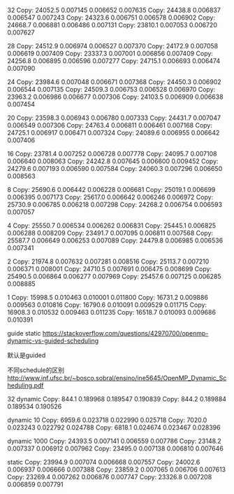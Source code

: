 32
Copy:           24052.5     0.007145     0.006652     0.007635
Copy:           24438.8     0.006837     0.006547     0.007243
Copy:           24323.6     0.006751     0.006578     0.006902
Copy:           24668.7     0.006881     0.006486     0.007131
Copy:           23810.1     0.007053     0.006720     0.007627

28
Copy:           24512.9     0.006974     0.006527     0.007370
Copy:           24172.9     0.007058     0.006619     0.007409
Copy:           23337.3     0.007001     0.006856     0.007409
Copy:           24256.8     0.006895     0.006596     0.007277
Copy:           24715.1     0.006693     0.006474     0.007090

24
Copy:           23984.6     0.007048     0.006671     0.007368
Copy:           24450.3     0.006902     0.006544     0.007135
Copy:           24509.3     0.006753     0.006528     0.006970
Copy:           23963.2     0.006986     0.006677     0.007306
Copy:           24103.5     0.006909     0.006638     0.007454


20
Copy:           23598.3     0.006943     0.006780     0.007333
Copy:           24431.7     0.007047     0.006549     0.007306
Copy:           24763.4     0.006811     0.006461     0.007168
Copy:           24725.1     0.006917     0.006471     0.007324
Copy:           24089.6     0.006955     0.006642     0.007406


16
Copy:           23781.4     0.007252     0.006728     0.007778
Copy:           24095.7     0.007108     0.006640     0.008063
Copy:           24242.8     0.007645     0.006600     0.009452
Copy:           24279.6     0.007193     0.006590     0.007584
Copy:           24060.3     0.007296     0.006650     0.008563

8
Copy:           25690.6     0.006442     0.006228     0.006681
Copy:           25019.1     0.006699     0.006395     0.007173
Copy:           25617.0     0.006642     0.006246     0.006972
Copy:           25730.9     0.006785     0.006218     0.007298
Copy:           24268.2     0.006754     0.006593     0.007057

4
Copy:           25550.7     0.006534     0.006262     0.006831
Copy:           25445.1     0.006825     0.006288     0.008209
Copy:           23491.7     0.007095     0.006811     0.007568
Copy:           25587.7     0.006649     0.006253     0.007089
Copy:           24479.8     0.006985     0.006536     0.007341

2
Copy:           21974.8     0.007632     0.007281     0.008516
Copy:           25113.7     0.007210     0.006371     0.008001
Copy:           24710.5     0.007691     0.006475     0.008699
Copy:           25490.5     0.006864     0.006277     0.007969
Copy:           25457.6     0.007125     0.006285     0.008885

1
Copy:           15998.5     0.010463     0.010001     0.011800
Copy:           16731.2     0.009886     0.009563     0.010816
Copy:           16790.6     0.010091     0.009529     0.011715
Copy:           16908.3     0.010532     0.009463     0.011235
Copy:           16518.7     0.010093     0.009686     0.010391



guide static 
https://stackoverflow.com/questions/42970700/openmp-dynamic-vs-guided-scheduling

默认是guided

不同schedule的区别
http://www.inf.ufsc.br/~bosco.sobral/ensino/ine5645/OpenMP_Dynamic_Scheduling.pdf


32 dynamic
Copy:             844.1     0.189968     0.189547     0.190839
Copy:             844.2     0.189884     0.189534     0.190526

dynamic 10
Copy:            6959.6     0.023718     0.022990     0.025718
Copy:            7020.0     0.023243     0.022792     0.024788
Copy:            6818.1     0.024674     0.023467     0.028396

dynamic 1000
Copy:           24393.5     0.007141     0.006559     0.007786
Copy:           23148.2     0.007337     0.006912     0.007962
Copy:           23495.0     0.007138     0.006810     0.007646

static
Copy:           23994.9     0.007074     0.006668     0.007557
Copy:           24002.6     0.006937     0.006666     0.007388
Copy:           23859.2     0.007065     0.006706     0.007613
Copy:           23269.4     0.007262     0.006876     0.007747
Copy:           23326.8     0.007208     0.006859     0.007791